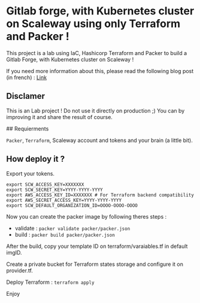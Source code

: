 # Gitlab forge, with Kubernetes cluster on Scaleway using only Terraform and Packer !

This project is a lab using IaC, Hashicorp Terraform and Packer to build a Gitlab Forge, with Kubernetes cluster on Scaleway !

If you need more information about this, please read the following blog post (in french) : [Link](blog.wescale.fr/une-forge-logicielle-gitlab-kubernetes-hebergee-chez-scaleway-totalement-en-infrastructure-as-code/ )

## Disclamer 

This is an Lab project ! Do not use it directly on production ;) You can by improving it and share the result of course.

## Requierments

`Packer`, `Terraform`, Scaleway account and tokens and your brain (a little bit).

## How deploy it ?

Export your tokens.

```
export SCW_ACCESS_KEY=XXXXXXX
export SCW_SECRET_KEY=YYYY-YYYY-YYYY
export AWS_ACCESS_KEY_ID=XXXXXXX # For Terraform backend compatibility
export AWS_SECRET_ACCESS_KEY=YYYY-YYYY-YYYY
export SCW_DEFAULT_ORGANIZATION_ID=OOOO-OOOO-OOOO
```

Now you can create the packer image by following theres steps :

* validate : `packer validate packer/packer.json`
* build : `packer build packer/packer.json`

After the build, copy your template ID on terraform/varaiables.tf in default imgID.

Create a private bucket for Terraform states storage and configure it on provider.tf.

Deploy Terraform : `terraform apply`

Enjoy
